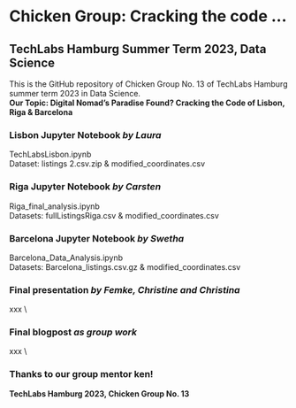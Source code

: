 # Chicken Group: Cracking the code ...
## TechLabs Hamburg Summer Term 2023, Data Science

This is the GitHub repository of Chicken Group No. 13 of TechLabs Hamburg summer term 2023 in Data Science.\
**Our Topic: Digital Nomad’s Paradise Found? Cracking the Code of Lisbon, Riga & Barcelona**
### Lisbon Jupyter Notebook *by Laura*
TechLabsLisbon.ipynb\
Dataset: listings 2.csv.zip & modified_coordinates.csv
### Riga Jupyter Notebook *by Carsten*
Riga_final_analysis.ipynb\
Datasets: fullListingsRiga.csv & modified_coordinates.csv
### Barcelona Jupyter Notebook *by Swetha*
Barcelona_Data_Analysis.ipynb \
Datasets: Barcelona_listings.csv.gz & modified_coordinates.csv
### Final presentation *by Femke, Christine and Christina*
xxx \
### Final blogpost *as group work*
xxx \
### Thanks to our group mentor ken!
**TechLabs Hamburg 2023,  Chicken Group No. 13**
